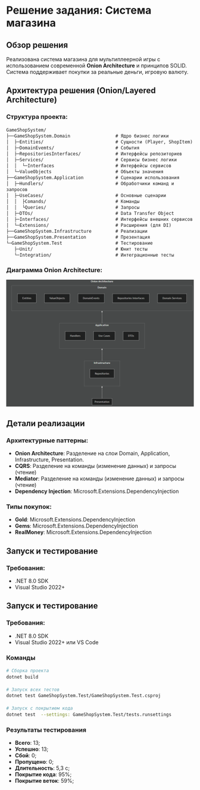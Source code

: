 # Решение задания: Система магазина

## Обзор решения

Реализована система магазина для мультиплеерной игры с использованием современной **Onion Architecture** и принципов SOLID. Система поддерживает покупки за реальные деньги, игровую валюту.

## Архитектура решения (Onion/Layered Architecture)

### Структура проекта:

```
GameShopSystem/
├──GameShopSystem.Domain		         # Ядро бизнес логики
│  ├─Entities/						     # Сущности (Player, ShopItem)
│  ├─DomainEvemts/				         # События 
│  ├─RepositoriesInterfaces/	         # Интерфейсы репозиториев
│  ├─Services/						     # Сервисы бизнес логики
│  │  └─Interfaces					     # Интерфейсы сервисов
│  └─ValueObjects					     # Объекты значения
├──GameShopSystem.Application	         # Сценарии использования
│  ├─Hundlers/						     # Обработчики команд и запросов
│  ├─UseCases/						     # Основные сценарии
│  │  ├Comands/						     # Команды
│  │  └Queries/						     # Запросы
│  ├─DTOs/							     # Data Transfer Object
│  ├─Interfaces/						 # Интерфейсы внешних сервисов
│  └─Extensions/					     # Расширения (для DI)
├──GameShopSystem.Infrastructure	     # Реализации
├──GameShopSystem.Presentation	         # Презентация
└─GameShopSystem.Test			         # Тестирование
   ├─Unit/							     # Юнит тесты
   └─Integration/						 # Интеграционные тесты
```
### Диаграмма Onion Architecture:

![Onion Architecture](/docs/Architecture.png)

## Детали реализации

### Архитектурные паттерны:
- **Onion Architecture**: Разделение на слои Domain, Application, Infrastructure, Presentation. 
- **CQRS**: Разделение на команды (изменение данных) и запросы (чтение)
- **Mediator**: Разделение на команды (изменение данных) и запросы (чтение)
- **Dependency Injection**:  Microsoft.Extensions.DependencyInjection

### Типы покупок:
- **Gold**:  Microsoft.Extensions.DependencyInjection
- **Gems**:  Microsoft.Extensions.DependencyInjection
- **RealMoney**:  Microsoft.Extensions.DependencyInjection

## Запуск и тестирование

### Требования:
- .NET 8.0 SDK
- Visual Studio 2022+

## Запуск и тестирование

### Требования:

- .NET 8.0 SDK
- Visual Studio 2022+ или VS Code

### Команды
```bash
# Сборка проекта
dotnet build

# Запуск всех тестов
dotnet test GameShopSystem.Test/GameShopSystem.Test.csproj

# Запуск с покрытием кода
dotnet test  --settings: GameShopSystem.Test/tests.runsettings
```

### Результаты тестирования
- **Всего**: 13;
- **Успешно**: 13;
- **Сбой**: 0;
- **Пропущено**: 0;
- **Длительность**: 5,3 с;
- **Покрытие кода**: 95%;
- **Покрытие веток**:  59%;
